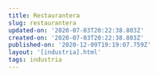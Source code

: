 ```yaml
---
title: Restaurantera
slug: restaurantera
updated-on: '2020-07-03T20:22:38.803Z'
created-on: '2020-07-03T20:22:38.803Z'
published-on: '2020-12-09T19:19:07.759Z'
layout: '[industria].html'
tags: industria
---
```



